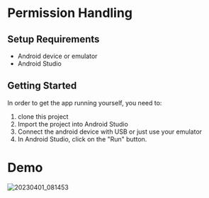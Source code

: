 # Permission Handling


## Setup Requirements

- Android device or emulator
- Android Studio

## Getting Started

In order to get the app running yourself, you need to:

1.  clone this project
2.  Import the project into Android Studio
3.  Connect the android device with USB or just use your emulator
4.  In Android Studio, click on the "Run" button.


# Demo

![20230401_081453](https://user-images.githubusercontent.com/94564307/229271642-63d8ebf8-6862-4c32-86cb-7ca17160f339.gif)

